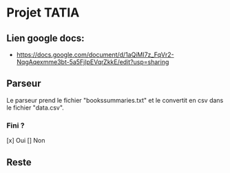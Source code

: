 # Projet TATIA


## Lien google docs:
  - https://docs.google.com/document/d/1aQiMI7z_FqVr2-NqgAqexmme3bt-5a5FjIpEVqrZkkE/edit?usp=sharing


## Parseur

Le parseur prend le fichier "bookssummaries.txt" et le convertit en csv dans le fichier "data.csv".
### Fini ?
[x] Oui
[] Non

## Reste

